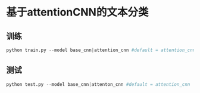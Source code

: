 # 基于attentionCNN的文本分类

## 训练

```python
python train.py --model base_cnn|attention_cnn #default = attention_cnn
```

## 测试

```python
python test.py --model base_cnn|attenton_cnn #default = attention_cnn
```
